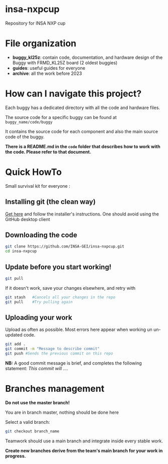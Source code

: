 # insa-nxpcup

Repository for INSA NXP cup 

# File organization
- **buggy_kl25z**: contain code, documentation, and hardware design of the Buggy with FRMD_KL25Z board (2 oldest buggies) 
- **guides**: useful guides for everyone 
- **archive**: all the work before 2023

# How can I navigate this project?
Each buggy has a dedicated directory with all the code and hardware files.

The source code for a specific buggy can be found at `buggy_name/code/buggy`

It contains the source code for each component and also the main source code of the buggy. 

**There is a README.md in the `code` folder that describes how to work with the code. Please refer to that document.**

# Quick HowTo
Small survival kit for everyone : 
## Installing git (the clean way)
[Get here](https://git-scm.com/downloads) and follow the installer's instructions. One should avoid using the GitHub desktop client

## Downloading the code
```bash
git clone https://github.com/INSA-GEI/insa-nxpcup.git
cd insa-nxpcup
```

## Update before you start working!
```bash
git pull 
```
If it doesn't work, save your changes elsewhere, and retry with
```bash
git stash	#Cancels all your changes in the repo
git pull	#Try pulling again
```

## Uploading your work
Upload as often as possible. Most errors here appear when working un un-updated code.

```bash
git add .
git commit -m "Message to describe commit"
git push #Sends the previous commit on this repo
```

**NB:** A good commit message is brief, and completes the following statement: *This commit will ...*.


# Branches management
**Do not use the master branch!**

You are in branch master, nothing should be done here

Select a valid branch:
```bash
git checkout branch_name
```

Teamwork should use a main branch and integrate inside every stable work. 

**Create new branches derive from the team's main branch for your work in progress.**



	


